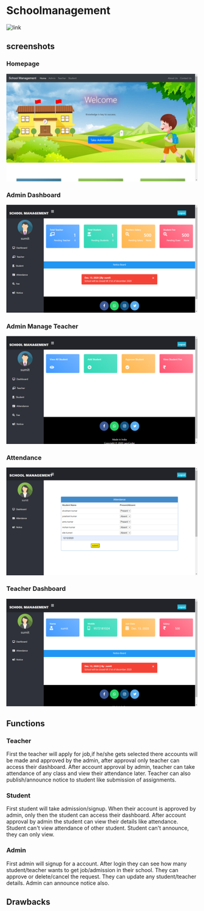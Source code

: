 # Schoolmanagement
![link](https://img.shields.io/badge/Developed_By:-Submit_Kumar-red)
## screenshots
### Homepage
![picture1](image.png)
### Admin Dashboard
![picture2](image2.png)
### Admin Manage Teacher
![picture3](image3.png)
### Attendance
![picture4](image4.png)
### Teacher Dashboard
![picture5](image5.png)
## Functions
### Teacher
First the teacher will apply for job,if he/she gets selected there accounts will be made and approved by the admin, after approval only teacher can access their dashboard. After account approval by admin, teacher can take attendance of any class and view their attendance later. Teacher can also publish/announce notice to student like submission of assignments.
### Student
First student will take admission/signup. When their account is approved by admin, only then the student can access their dashboard. After account approval by admin the student can view their details like attendance. Student can't view attendance of other student. Student can't announce, they can only view.
### Admin
First admin will signup for a account. After login they can see how many student/teacher wants to get job/admission in their school. They can approve or delete/cancel the request. They can update any student/teacher details. Admin can announce notice also.
## Drawbacks
